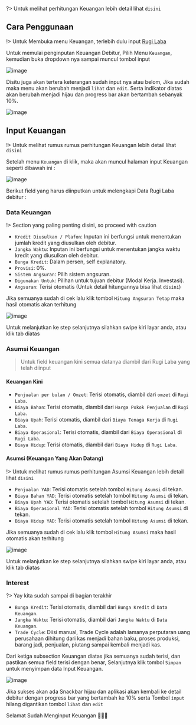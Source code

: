 ?> Untuk melihat perhitungan Keuangan lebih detail lihat `disini`

## Cara Penggunaan

!> Untuk Membuka menu Keuangan, terlebih dulu input [Rugi Laba](rugi_laba.md)

Untuk memulai penginputan Keuangan Debitur, Pilih Menu `Keuangan`, kemudian buka dropdown nya sampai muncul tombol input 

![image](https://user-images.githubusercontent.com/45744788/199882239-f823fd59-a007-42cf-8a01-25fba8887dc6.png)

Disitu juga akan tertera keterangan sudah input nya atau belom, Jika sudah maka menu akan berubah menjadi `lihat` dan `edit`.
Serta indikator diatas akan berubah menjadi hijau dan progress bar akan bertambah sebanyak 10%.

![image](https://user-images.githubusercontent.com/45744788/199679832-23a70373-c5d0-4564-8081-7a66134af793.png)

## Input Keuangan

!> Untuk melihat rumus rumus perhitungan Keuangan lebih detail lihat `disini`

Setelah menu `Keuangan` di klik, maka akan muncul halaman input Keuangan seperti dibawah ini : 

![image](https://user-images.githubusercontent.com/45744788/199882520-db7e400a-fdf6-481c-824e-e939b02bebe8.png)

Berikut field yang harus diinputkan untuk melengkapi Data Rugi Laba debitur :

### Data Keuangan

!> Section yang paling penting disini, so proceed with caution

- `Kredit Diusulkan / Plafon`: Inputan ini berfungsi untuk menentukan jumlah kredit yang diusulkan oleh debitur.
- `Jangka Waktu`: Inputan ini berfungsi untuk menentukan jangka waktu kredit yang diusulkan oleh debitur.
- `Bunga Kredit`: Dalam persen, self explanatory.
- `Provisi`: 0%.
- `Sistem Angsuran`: Pilih sistem angsuran.
- `Digunakan Untuk`: Pilihan untuk tujuan debitur (Modal Kerja. Investasi).
- `Angsuran`: Terisi otomatis (Untuk detail hitungannya bisa lihat `disini`)

Jika semuanya sudah di cek lalu klik tombol `Hitung Angsuran Tetap` maka hasil otomatis akan terhitung

![image](https://user-images.githubusercontent.com/45744788/199886810-02fd9b44-6a9d-47d5-8780-1789d4c22b85.png)

Untuk melanjutkan ke step selanjutnya silahkan swipe kiri layar anda, atau klik tab diatas

### Asumsi Keuangan


> Untuk field keuangan kini semua datanya diambil dari Rugi Laba yang telah diinput

#### Keuangan Kini
- `Penjualan per bulan / Omzet`: Terisi otomatis, diambil dari `omzet` di `Rugi Laba`.
- `Biaya Bahan`: Terisi otomatis, diambil dari `Harga Pokok Penjualan` di `Rugi Laba`.
- `Biaya Upah`: Terisi otomatis, diambil dari `Biaya Tenaga Kerja` di `Rugi Laba`.
- `Biaya Operasional`: Terisi otomatis, diambil dari `Biaya Operasional` di `Rugi Laba`.
- `Biaya Hidup`: Terisi otomatis, diambil dari `Biaya Hidup` di `Rugi Laba`.

#### Asumsi (Keuangan Yang Akan Datang)

!> Untuk melihat rumus rumus perhitungan Asumsi Keuangan lebih detail lihat `disini`

- `Penjualan YAD`: Terisi otomatis setelah tombol `Hitung Asumsi` di tekan.
- `Biaya Bahan YAD`: Terisi otomatis setelah tombol `Hitung Asumsi` di tekan.
- `Biaya Upah YAD`: Terisi otomatis setelah tombol `Hitung Asumsi` di tekan.
- `Biaya Operasional YAD`: Terisi otomatis setelah tombol `Hitung Asumsi` di tekan.
- `Biaya Hidup YAD`: Terisi otomatis setelah tombol `Hitung Asumsi` di tekan.

Jika semuanya sudah di cek lalu klik tombol `Hitung Asumsi` maka hasil otomatis akan terhitung

![image](https://user-images.githubusercontent.com/45744788/199891398-4766add0-af74-45a5-97e4-f653521534ea.png)


Untuk melanjutkan ke step selanjutnya silahkan swipe kiri layar anda, atau klik tab diatas

### Interest

?> Yay kita sudah sampai di bagian terakhir

- `Bunga Kredit`: Terisi otomatis, diambil dari `Bunga Kredit` di `Data Keuangan`.
- `Jangka Waktu`: Terisi otomatis, diambil dari `Jangka Waktu` di `Data Keuangan`.
- `Trade Cycle`: Diisi manual, Trade Cycle adalah lamanya perputaran uang perusahaan dihitung dari kas menjadi bahan baku, proses produksi, barang jadi, penjualan, piutang sampai kembali menjadi kas.

Dari ketiga subsection Keuangan diatas jika semuanya sudah terisi, dan pastikan semua field terisi dengan benar, Selanjutnya klik tombol `Simpan` untuk menyimpan data Input Keuangan.

![image](https://user-images.githubusercontent.com/45744788/199892461-d7b90551-f924-4bf3-ae30-40a740816027.png)

Jika sukses akan ada Snackbar hijau dan aplikasi akan kembali ke detail debitur dengan progress bar yang bertambah ke 10% serta Tombol `input` hilang digantikan tombol `lihat` dan `edit`

Selamat Sudah Menginput Keuangan 🎉🎉🎉